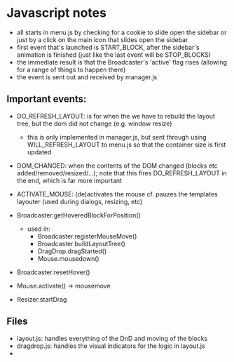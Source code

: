 # Javascript notes
* all starts in menu.js by checking for a cookie to slide open the sidebar or just by a click on the main icon that slides open the sidebar
* first event that's launched is START_BLOCK, after the sidebar's animation is finished (just like the last event will be STOP_BLOCKS)
* the immediate result is that the Broadcaster's 'active' flag rises (allowing for a range of things to happen there)
* the event is sent out and received by manager.js


## Important events: 
* DO_REFRESH_LAYOUT: is for when the we have to rebuild the layout tree, but the dom did not change (e.g. window resize)
    * this is only implemented in manager.js, but sent through using WILL_REFRESH_LAYOUT to menu.js so that the container size is first updated

* DOM_CHANGED: when the contents of the DOM changed (blocks etc added/removed/resized/...); note that this fires DO_REFRESH_LAYOUT in the end, which is far more important
* ACTIVATE_MOUSE: (de)activates the mouse cf. pauzes the templates layouter (used during dialogs, resizing, etc)

* Broadcaster.getHoveredBlockForPosition()
    * used in: 
        * Broadcaster.registerMouseMove()
        * Broadcaster.buildLayoutTree()
        * DragDrop.dragStarted()
        * Mouse.mousedown()
* Broadcaster.resetHover()
* Mouse.activate() -> mousemove
* Resizer.startDrag

## Files
* layout.js: handles everything of the DnD and moving of the blocks
* dragdrop.js: handles the visual indicators for the logic in layout.js
* 
